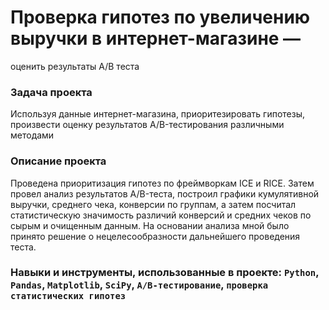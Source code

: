 # Проверка гипотез по увеличению выручки в интернет-магазине —
оценить результаты A/B теста

### Задача проекта

Используя данные интернет-магазина, приоритезировать гипотезы, произвести оценку результатов A/B-тестирования различными методами

### Описание проекта

Проведена приоритизация гипотез по фреймворкам ICE и RICE. Затем провел анализ
результатов A/B-теста, построил графики кумулятивной выручки, среднего чека,
конверсии по группам, а затем посчитал статистическую значимость различий конверсий
и средних чеков по сырым и очищенным данным. На основании анализа мной было
принято решение о нецелесообразности дальнейшего проведения теста.

### Навыки и инструменты, использованные в проекте: `Python`, `Pandas`, `Matplotlib`, `SciPy`, `A/B-тестирование`, `проверка статистических гипотез`
